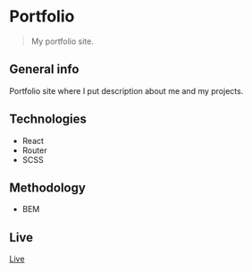 # Portfolio

> My portfolio site.

## General info

Portfolio site where I put description about me and my projects.

## Technologies

-  React
-  Router
-  SCSS

## Methodology

-  BEM

## Live

[Live](https://zen-minsky-cfa217.netlify.app/)
